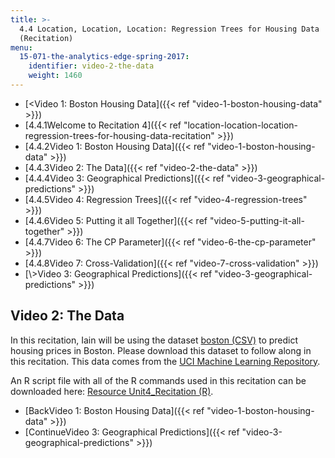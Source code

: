 ```yaml
---
title: >-
  4.4 Location, Location, Location: Regression Trees for Housing Data 
  (Recitation)
menu:
  15-071-the-analytics-edge-spring-2017:
    identifier: video-2-the-data
    weight: 1460
---
```

*   [<Video 1: Boston Housing Data]({{< ref "video-1-boston-housing-data" >}})
*   [4.4.1Welcome to Recitation 4]({{< ref "location-location-location-regression-trees-for-housing-data-recitation" >}})
*   [4.4.2Video 1: Boston Housing Data]({{< ref "video-1-boston-housing-data" >}})
*   [4.4.3Video 2: The Data]({{< ref "video-2-the-data" >}})
*   [4.4.4Video 3: Geographical Predictions]({{< ref "video-3-geographical-predictions" >}})
*   [4.4.5Video 4: Regression Trees]({{< ref "video-4-regression-trees" >}})
*   [4.4.6Video 5: Putting it all Together]({{< ref "video-5-putting-it-all-together" >}})
*   [4.4.7Video 6: The CP Parameter]({{< ref "video-6-the-cp-parameter" >}})
*   [4.4.8Video 7: Cross-Validation]({{< ref "video-7-cross-validation" >}})
*   [\\>Video 3: Geographical Predictions]({{< ref "video-3-geographical-predictions" >}})

Video 2: The Data
-----------------

In this recitation, Iain will be using the dataset [boston (CSV)](https://open-learning-course-data.s3.amazonaws.com/15-071-the-analytics-edge-spring-2017/d4332a3056f44e1a1dec9600a31f21c8_boston.csv) to predict housing prices in Boston. Please download this dataset to follow along in this recitation. This data comes from the [UCI Machine Learning Repository](http://archive.ics.uci.edu/ml/index.php).

An R script file with all of the R commands used in this recitation can be downloaded here: [Resource Unit4\_Recitation (R)](https://open-learning-course-data.s3.amazonaws.com/15-071-the-analytics-edge-spring-2017/07abfd3fd112a229c1bf1dbe9f454d98_Unit4_Recitation.R).

*   [BackVideo 1: Boston Housing Data]({{< ref "video-1-boston-housing-data" >}})
*   [ContinueVideo 3: Geographical Predictions]({{< ref "video-3-geographical-predictions" >}})